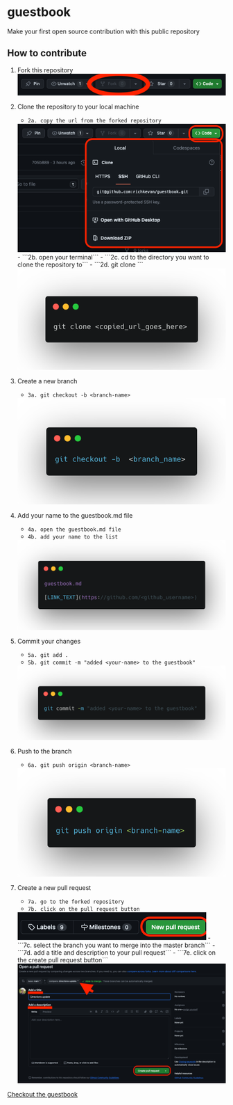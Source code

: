 # guestbook
Make your first open source contribution with this public repository

## How to contribute
1. Fork this repository
<img src="./media/fork.png"><br />

2. Clone the repository to your local machine
    -  ```2a. copy the url from the forked repository```
    <img src="./media/clone.png">
    -   ```2b. open your terminal```
    -   ```2c. cd to the directory you want to clone the repository to```
    -    ```2d. git clone <url>```
    <img src="./media/clone2.png">

3. Create a new branch
    - ```3a. git checkout -b <branch-name>```
    <img src="./media/checkout.png">
4. Add your name to the guestbook.md file
    - ```4a. open the guestbook.md file```
    - ```4b. add your name to the list``` 
    <img src="./media/guestbook.png">
5. Commit your changes
    - ```5a. git add .```
    - ```5b. git commit -m "added <your-name> to the guestbook"```
    <img src="./media/commit.png">
6. Push to the branch
    - ```6a. git push origin <branch-name>```
    <img src="./media/push.png">
7. Create a new pull request
    - ```7a. go to the forked repository```
    - ```7b. click on the pull request button```
    <img src="./media/pull.png">
    - ```7c. select the branch you want to merge into the master branch```
    - ```7d. add a title and description to your pull request```
    - ```7e. click on the create pull request button```
    <img src="./media/pull2.png">

[Checkout the guestbook](./guestbook.md)
